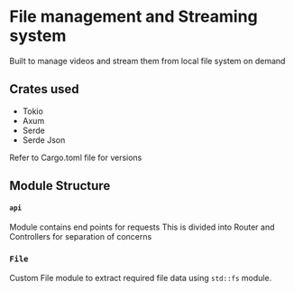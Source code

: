 <!-- @format -->

# File management and Streaming system

Built to manage videos and stream them from local file system on demand

## Crates used

- Tokio
- Axum
- Serde
- Serde Json

Refer to Cargo.toml file for versions

## Module Structure

#### `api`

Module contains end points for requests
This is divided into Router and Controllers for separation of concerns

### `File`

Custom File module to extract required file data using `std::fs` module.
